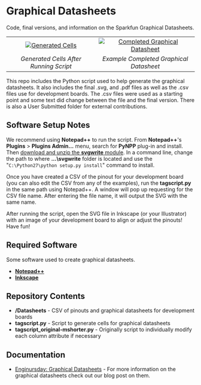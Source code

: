 Graphical Datasheets
========================================

Code, final versions, and information on the Sparkfun Graphical Datasheets.

<table class="table table-hover table-striped table-bordered">
  <tr align="center">
   <td><a href="https://cdn.sparkfun.com/assets/home_page_posts/1/9/4/7/ProMiniRaw.png"><img src="https://cdn.sparkfun.com/assets/home_page_posts/1/9/4/7/ProMiniRaw.png" alt="Generated Cells"></a></td>
   <td><a href="https://cdn.sparkfun.com/assets/home_page_posts/1/9/4/7/ProMini16MHzv1.png"><img src="https://cdn.sparkfun.com/assets/home_page_posts/1/9/4/7/ProMini16MHzv1.png" alt="Completed Graphical Datasheet"></a></td>
  </tr>
  <tr align="center">
   <td><i>Generated Cells After Running Script</i></td>
   <td><i>Example Completed Graphical Datasheet</i></td>
  </tr>
</table>

This repo includes the Python script used to help generate the graphical datasheets.  It also includes the final .svg, and .pdf files as well as the .csv files use for development boards.  The .csv files were used as a starting point and some text did change between the file and the final version.  There is also a User Submitted folder for external contributions.

Software Setup Notes
-------------------

We recommend using **Notepad++** to run the script. From **Notepad++**'s **Plugins** > **Plugins Admin...** menu, search for **PyNPP** plug-in and install. Then [download and unzip the **svgwrite** module](https://pypi.python.org/pypi/svgwrite/). In a command line, change the path to where **...\svgwrite** folder is located and use the "`C:\Python27\python setup.py install`" command to install.

Once you have created a CSV of the pinout for your development board (you can also edit the CSV from any of the examples), run the **tagscript.py** in the same path using Notepad++. A window will pop up requesting for the CSV file name. After entering the file name, it will output the SVG with the same name.

After running the script, open the SVG file in Inkscape (or your Illustrator) with an image of your development board to align or adjust the pinouts! Have fun!

Required Software
-------------------

Some software used to create graphical datasheets.

* **[Notepad++](https://notepad-plus-plus.org/download/v7.7.1.html)**
* **[Inkscape](https://inkscape.org/release/inkscape-0.92.4/)**

Repository Contents
-------------------

* **/Datasheets** - CSV of pinouts and graphical datasheets for development boards
* **tagscript.py** - Script to generate cells for graphical datasheets
* **tagscript_original-mshorter.py** - Originally script to individually modify each column attribute if necessary

Documentation
--------------

* [Enginursday: Graphical Datasheets](https://www.sparkfun.com/news/1947) - For more information on the graphical datasheets check out our blog post on them.
